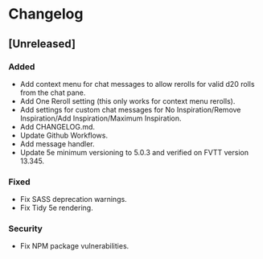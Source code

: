 # Changelog

## [Unreleased]

### Added

- Add context menu for chat messages to allow rerolls for valid d20 rolls from the chat pane.
- Add One Reroll setting (this only works for context menu rerolls).
- Add settings for custom chat messages for No Inspiration/Remove Inspiration/Add Inspiration/Maximum Inspiration.
- Add CHANGELOG.md.
- Update Github Workflows.
- Add message handler.
- Update 5e minimum versioning to 5.0.3 and verified on FVTT version 13.345.

### Fixed

- Fix SASS deprecation warnings.
- Fix Tidy 5e rendering.

### Security

- Fix NPM package vulnerabilities.
